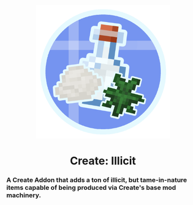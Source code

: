 <p align="center">
  <img alt="logo" src="src/main/resources/illlogofile.png" width="350"></img>
  <h1 align="center">Create: Illicit</h1>
</p>

<p>
  <h3>A Create Addon that adds a ton of illicit, but tame-in-nature items capable of being produced via Create's base mod machinery.</h3>
</p>
